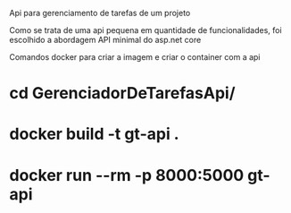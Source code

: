 Api para gerenciamento de tarefas de um projeto

Como se trata de uma api pequena em quantidade de funcionalidades, foi escolhido a abordagem API minimal do asp.net core

Comandos docker para criar a imagem e criar o container com a api
# cd GerenciadorDeTarefasApi/

# docker build -t gt-api . 

# docker run --rm -p 8000:5000 gt-api
